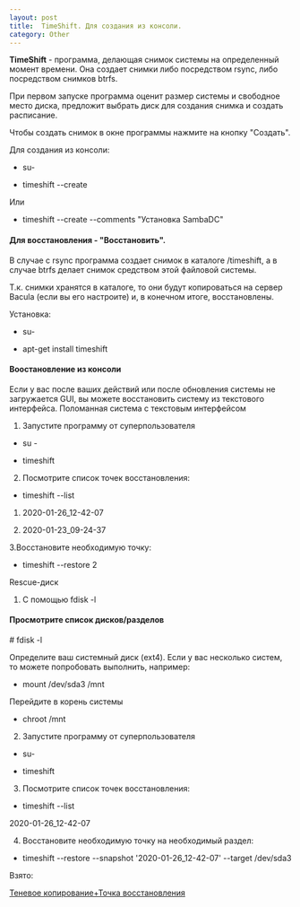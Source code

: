 ```yaml
---
layout: post
title:  TimeShift. Для создания из консоли.
category: Other
---
```



**TimeShift** - программа, делающая снимок системы на определенный момент времени. Она создает снимки либо посредством rsync, либо посредством снимков btrfs.

При первом запуске программа оценит размер системы и свободное место диска, предложит выбрать диск для создания снимка и создать расписание.

Чтобы создать снимок в окне программы нажмите на кнопку "Создать".

Для создания из консоли:

- su- 

- timeshift --create

Или

- timeshift --create --comments "Установка SambaDC"

#### Для восстановления - "Восстановить".

В случае с rsync программа создает снимок в каталоге /timeshift, а в случае btrfs делает снимок средством этой файловой системы.

Т.к. снимки хранятся в каталоге, то они будут копироваться на сервер Bacula (если вы его настроите) и, в конечном итоге, восстановлены.

Установка:

- su-

- apt-get install timeshift

#### Воостановление из консоли

Если у вас после ваших действий или после обновления системы не загружается GUI, вы можете восстановить систему из текстового интерфейса.
Поломанная система с текстовым интерфейсом

 1. Запустите программу от суперпользователя

- su -

- timeshift

 2. Посмотрите список точек восстановления:

- timeshift --list

1. 2020-01-26_12-42-07

2. 2020-01-23_09-24-37

3.Восстановите необходимую точку:

- timeshift --restore 2

Rescue-диск

1. С помощью fdisk -l

#### Просмотрите список дисков/разделов

\# fdisk -l

Определите ваш системный диск (ext4). Если у вас несколько систем, то можете попробовать выполнить, например:

- mount /dev/sda3 /mnt

Перейдите в корень системы

- chroot /mnt

2. Запустите программу от суперпользователя

- su-

- timeshift

3. Посмотрите список точек восстановления:

- timeshift --list

2020-01-26_12-42-07

4. Восстановите необходимую точку на необходимый раздел:

- timeshift --restore --snapshot '2020-01-26_12-42-07' --target /dev/sda3

Взято:

[Теневое копирование+Точка восстановления](https://www.altlinux.org/%D0%A2%D0%B5%D0%BD%D0%B5%D0%B2%D0%BE%D0%B5_%D0%BA%D0%BE%D0%BF%D0%B8%D1%80%D0%BE%D0%B2%D0%B0%D0%BD%D0%B8%D0%B5%2B%D0%A2%D0%BE%D1%87%D0%BA%D0%B0_%D0%B2%D0%BE%D1%81%D1%81%D1%82%D0%B0%D0%BD%D0%BE%D0%B2%D0%BB%D0%B5%D0%BD%D0%B8%D1%8F)

